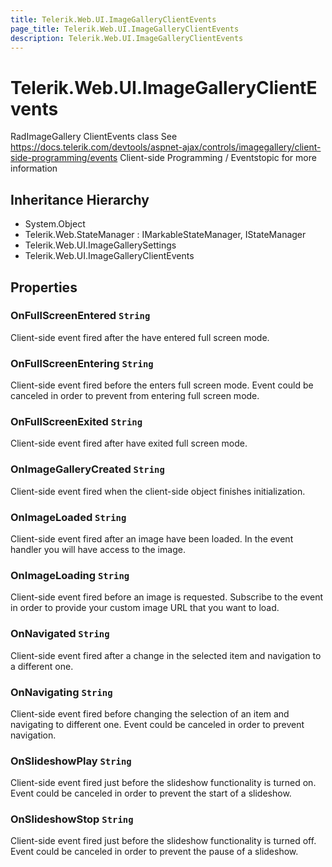```yaml
---
title: Telerik.Web.UI.ImageGalleryClientEvents
page_title: Telerik.Web.UI.ImageGalleryClientEvents
description: Telerik.Web.UI.ImageGalleryClientEvents
---
```


# Telerik.Web.UI.ImageGalleryClientEvents

RadImageGallery ClientEvents class
            See https://docs.telerik.com/devtools/aspnet-ajax/controls/imagegallery/client-side-programming/events Client-side Programming / Eventstopic for more information

## Inheritance Hierarchy

* System.Object
* Telerik.Web.StateManager : IMarkableStateManager, IStateManager
* Telerik.Web.UI.ImageGallerySettings
* Telerik.Web.UI.ImageGalleryClientEvents

## Properties

###  OnFullScreenEntered `String`

Client-side event fired after the  have entered full screen mode.

###  OnFullScreenEntering `String`

Client-side event fired before the  enters full screen mode.
            Event could be canceled in order to prevent  from entering full screen mode.

###  OnFullScreenExited `String`

Client-side event fired after  have exited full screen mode.

###  OnImageGalleryCreated `String`

Client-side event fired when the  client-side object finishes initialization.

###  OnImageLoaded `String`

Client-side event fired after an image have been loaded.
            In the event handler you will have access to the image.

###  OnImageLoading `String`

Client-side event fired before an image is requested.
            Subscribe to the event in order to provide your custom image URL that you want to load.

###  OnNavigated `String`

Client-side event fired after a change in the selected item and navigation to a different one.

###  OnNavigating `String`

Client-side event fired before changing the selection of an item and navigating to different one.
            Event could be canceled in order to prevent navigation.

###  OnSlideshowPlay `String`

Client-side event fired just before the slideshow functionality is turned on.
            Event could be canceled in order to prevent the start of a slideshow.

###  OnSlideshowStop `String`

Client-side event fired just before the slideshow functionality is turned off.
            Event could be canceled in order to prevent the pause of a slideshow.

